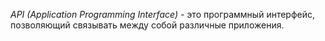 *API (Application Programming Interface)* - это программный интерфейс, позволяющий связывать между собой различные приложения.